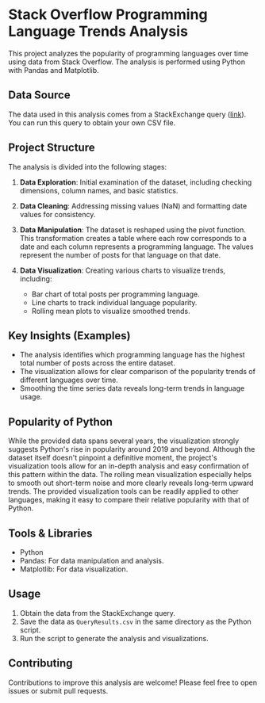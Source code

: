# Stack Overflow Programming Language Trends Analysis

This project analyzes the popularity of programming languages over time using data from Stack Overflow.  The analysis is performed using Python with Pandas and Matplotlib.

## Data Source

The data used in this analysis comes from a StackExchange query ([link](https://data.stackexchange.com/stackoverflow/query/675441/popular-programming-languages-per-over-time-eversql-com)).  You can run this query to obtain your own CSV file.

## Project Structure

The analysis is divided into the following stages:

1. **Data Exploration**: Initial examination of the dataset, including checking dimensions, column names, and basic statistics.

2. **Data Cleaning**: Addressing missing values (NaN) and formatting date values for consistency.

3. **Data Manipulation**: The dataset is reshaped using the pivot function. This transformation creates a table where each row corresponds to a date and each column represents a programming language. The values represent the number of posts for that language on that date.

4. **Data Visualization**: Creating various charts to visualize trends, including:
    - Bar chart of total posts per programming language.
    - Line charts to track individual language popularity.
    - Rolling mean plots to visualize smoothed trends.

## Key Insights (Examples)

-  The analysis identifies which programming language has the highest total number of posts across the entire dataset.
-  The visualization allows for clear comparison of the popularity trends of different languages over time.
-  Smoothing the time series data reveals long-term trends in language usage.

## Popularity of Python

While the provided data spans several years, the visualization strongly suggests Python's rise in popularity around 2019 and beyond. Although the dataset itself doesn't pinpoint a definitive moment, the project's visualization tools allow for an in-depth analysis and easy confirmation of this pattern within the data.  The rolling mean visualization especially helps to smooth out short-term noise and more clearly reveals long-term upward trends.  The provided visualization tools can be readily applied to other languages, making it easy to compare their relative popularity with that of Python.

## Tools & Libraries

- Python
- Pandas: For data manipulation and analysis.
- Matplotlib: For data visualization.

## Usage

1. Obtain the data from the StackExchange query.
2. Save the data as `QueryResults.csv` in the same directory as the Python script.
3. Run the script to generate the analysis and visualizations.


## Contributing

Contributions to improve this analysis are welcome! Please feel free to open issues or submit pull requests.



